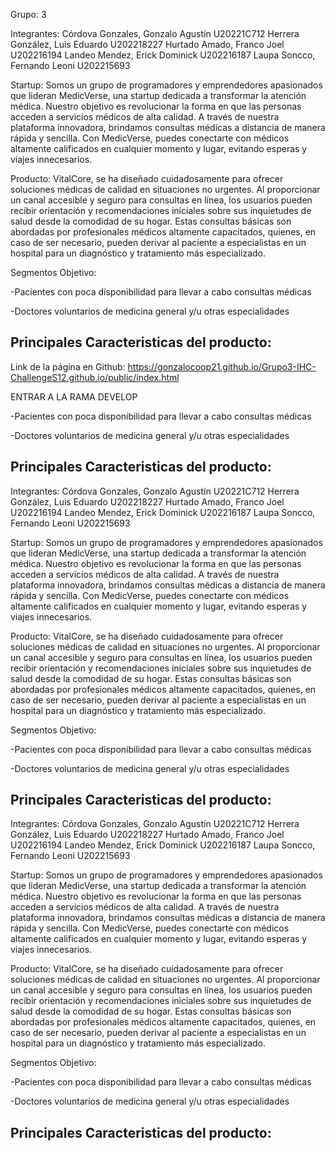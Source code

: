 Grupo: 3

Integrantes:
Córdova Gonzales, Gonzalo Agustín U20221C712
Herrera González, Luis Eduardo U202218227
Hurtado Amado, Franco Joel U202216194
Landeo Mendez, Erick Dominick U202216187
Laupa Soncco, Fernando Leoni U202215693

Startup: 
Somos un grupo de programadores y emprendedores apasionados que lideran MedicVerse, una startup dedicada a transformar la atención médica. Nuestro objetivo es revolucionar la forma en que las personas acceden a servicios médicos de alta calidad. A través de nuestra plataforma innovadora, brindamos consultas médicas a distancia de manera rápida y sencilla. Con MedicVerse, puedes conectarte con médicos altamente calificados en cualquier momento y lugar, evitando esperas y viajes innecesarios. 

Producto:
VitalCore, se ha diseñado cuidadosamente para ofrecer soluciones médicas de calidad en situaciones no urgentes. Al proporcionar un canal accesible y seguro para consultas en línea, los usuarios pueden recibir orientación y recomendaciones iniciales sobre sus inquietudes de salud desde la comodidad de su hogar. Estas consultas básicas son abordadas por profesionales médicos altamente capacitados, quienes, en caso de ser necesario, pueden derivar al paciente a especialistas en un hospital para un diagnóstico y tratamiento más especializado.

Segmentos Objetivo:

-Pacientes con poca disponibilidad para llevar a cabo consultas médicas

-Doctores voluntarios de medicina general y/u otras especialidades

Principales Caracteristicas del producto:
-


Link de la página en Github: https://gonzalocoop21.github.io/Grupo3-IHC-ChallengeS12.github.io/public/index.html  

ENTRAR A LA RAMA DEVELOP

-Pacientes con poca disponibilidad para llevar a cabo consultas médicas

-Doctores voluntarios de medicina general y/u otras especialidades

Principales Caracteristicas del producto:
-
Integrantes:
Córdova Gonzales, Gonzalo Agustín U20221C712
Herrera González, Luis Eduardo U202218227
Hurtado Amado, Franco Joel U202216194
Landeo Mendez, Erick Dominick U202216187
Laupa Soncco, Fernando Leoni U202215693

Startup: 
Somos un grupo de programadores y emprendedores apasionados que lideran MedicVerse, una startup dedicada a transformar la atención médica. Nuestro objetivo es revolucionar la forma en que las personas acceden a servicios médicos de alta calidad. A través de nuestra plataforma innovadora, brindamos consultas médicas a distancia de manera rápida y sencilla. Con MedicVerse, puedes conectarte con médicos altamente calificados en cualquier momento y lugar, evitando esperas y viajes innecesarios. 

Producto:
VitalCore, se ha diseñado cuidadosamente para ofrecer soluciones médicas de calidad en situaciones no urgentes. Al proporcionar un canal accesible y seguro para consultas en línea, los usuarios pueden recibir orientación y recomendaciones iniciales sobre sus inquietudes de salud desde la comodidad de su hogar. Estas consultas básicas son abordadas por profesionales médicos altamente capacitados, quienes, en caso de ser necesario, pueden derivar al paciente a especialistas en un hospital para un diagnóstico y tratamiento más especializado.

Segmentos Objetivo:

-Pacientes con poca disponibilidad para llevar a cabo consultas médicas

-Doctores voluntarios de medicina general y/u otras especialidades

Principales Caracteristicas del producto:
-
Integrantes:
Córdova Gonzales, Gonzalo Agustín U20221C712
Herrera González, Luis Eduardo U202218227
Hurtado Amado, Franco Joel U202216194
Landeo Mendez, Erick Dominick U202216187
Laupa Soncco, Fernando Leoni U202215693

Startup: 
Somos un grupo de programadores y emprendedores apasionados que lideran MedicVerse, una startup dedicada a transformar la atención médica. Nuestro objetivo es revolucionar la forma en que las personas acceden a servicios médicos de alta calidad. A través de nuestra plataforma innovadora, brindamos consultas médicas a distancia de manera rápida y sencilla. Con MedicVerse, puedes conectarte con médicos altamente calificados en cualquier momento y lugar, evitando esperas y viajes innecesarios. 

Producto:
VitalCore, se ha diseñado cuidadosamente para ofrecer soluciones médicas de calidad en situaciones no urgentes. Al proporcionar un canal accesible y seguro para consultas en línea, los usuarios pueden recibir orientación y recomendaciones iniciales sobre sus inquietudes de salud desde la comodidad de su hogar. Estas consultas básicas son abordadas por profesionales médicos altamente capacitados, quienes, en caso de ser necesario, pueden derivar al paciente a especialistas en un hospital para un diagnóstico y tratamiento más especializado.

Segmentos Objetivo:

-Pacientes con poca disponibilidad para llevar a cabo consultas médicas

-Doctores voluntarios de medicina general y/u otras especialidades

Principales Caracteristicas del producto:
-



